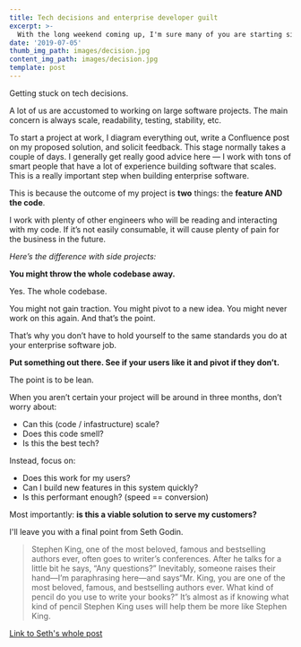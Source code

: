 ```yaml
---
title: Tech decisions and enterprise developer guilt 
excerpt: >-
  With the long weekend coming up, I'm sure many of you are starting side projects. I'm starting one this weekend, too. As usual, I got stuck on the "what tech stack should I use" question. Here's my updated take on that question with a little assistance from Seth Godin.
date: '2019-07-05'
thumb_img_path: images/decision.jpg
content_img_path: images/decision.jpg
template: post
---
```


Getting stuck on tech decisions. 

A lot of us are accustomed to working on large software projects. The main concern is always scale, readability, testing, stability, etc. 

To start a project at work, I diagram everything out, write a Confluence post on my proposed solution, and solicit feedback. This stage normally takes a couple of days. I generally get really good advice here — I work with tons of smart people that have a lot of experience building software that scales. This is a really important step when building enterprise software.

This is because the outcome of my project is **two** things: the **feature AND the code**. 

I work with plenty of other engineers who will be reading and interacting with my code. If it’s not easily consumable, it will cause plenty of pain for the business in the future. 

_Here’s the difference with side projects:_

**You might throw the whole codebase away.**

Yes. The whole codebase. 

You might not gain traction. You might pivot to a new idea. You might never work on this again. And that’s the point.  

That’s why you don’t have to hold yourself to the same standards you do at your enterprise software job. 

**Put something out there. See if your users like it and pivot if they don’t.**

The point is to be lean.

When you aren’t certain your project will be around in three months, don’t worry about:
* Can this (code / infastructure) scale?
* Does this code smell?
* Is this the best tech?

Instead, focus on:
* Does this work for my users?
* Can I build new features in this system quickly?
* Is this performant enough? (speed == conversion)

Most importantly: **is this a viable solution to serve my customers?**

I'll leave you with a final point from Seth Godin.
> Stephen King, one of the most beloved, famous and bestselling authors ever, often goes to writer’s conferences. After he talks for a little bit he says, “Any questions?” Inevitably, someone raises their hand—I’m paraphrasing here—and says“Mr. King, you are one of the most beloved, famous, and bestselling authors ever. What kind of pencil do you use to write your books?” It’s almost as if knowing what kind of pencil Stephen King uses will help them be more like Stephen King.

[Link to Seth's whole post](https://seths.blog/wp-content/uploads/2012/07/pencil.pdf)